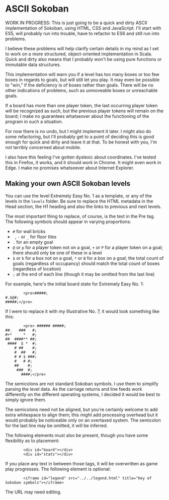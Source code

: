 # ASCII Sokoban

WORK IN PROGRESS: This is just going to be a quick and dirty ASCII implementation of Sokoban, using HTML, CSS and JavaScript. I'll start with ES5, will probably run into trouble, have to refactor to ES6 and still run into problems.

I believe these problems will help clarify certain details in my mind as I set to work on a more structured, object-oriented implementation in Scala. Quick and dirty also means that I probably won't be using pure functions or immutable data structures.

This implementation will warn you if a level has too many boxes or too few boxes in regards to goals, but will still let you play. It may even be possible to "win," if the deficiency is of boxes rather than goals. There will be no other indications of problems, such as unmoveable boxes or unreachable goals.

If a board has more than one player token, the last occurring player token will be recognized as such, but the previous player tokens will remain on the board; I make no guarantees whatseover about the functioning of the program in such a situation.

For now there is no undo, but I might implement it later. I might also do some refactoring, but I'll probably get to a point of deciding this is good enough for quick and dirty and leave it at that. To be honest with you, I'm not terribly concerned about mobile.

I also have this feeling I've gotten dyslexic about coordinates. I've tested this in Firefox, it works, and it should work in Chrome. It might even work in Edge. I make no promises whatsoever about Internet Explorer.

## Making your own ASCII Sokoban levels

You can use the level Extremely Easy No. 1 as a template, or any of the levels in the `levels` folder. Be sure to replace the HTML metadata in the Head section, the H1 heading and also the links to previous and next levels.

The most important thing to replace, of course, is the text in the Pre tag. The following symbols should appear in varying proportions:

- `#` for wall bricks
- ` `, `-` or `_` for floor tiles
- `.` for an empty goal
- `@` or `p` for a player token not on a goal, `+` or `P` for a player token on a goal; there should only be one of these in a level
- `$` or `b` for a box not on a goal, `*` or `B` for a box on a goal; the total count of goals (regardless of occupancy) should match the total count of boxes (regardless of location)
- `;` at the end of each line (though it may be omitted from the last line)

For example, here's the initial board state for Extremely Easy No. 1:

```
        <pre>#####;
#.$@#;
#####;</pre>
```

If I were to replace it with my Illustrative No. 7, it would look something like this:

```
        <pre> ###### #####;
##.   ###   #;
#+*     *   #;
##  ####** ##;
 ####  $ *  #;
    # ##    #;
    #  ##   #;
    # # $ ###;
    #   # #;
    ##    #;
     ###  #;
       ####;</pre>
```

The semicolons are not standard Sokoban symbols. I use them to simplify parsing the level data. As the carriage returns and line feeds work differently on the different operating systems, I decided it would be best to simply ignore them.

The semicolons need not be aligned, but you're certainly welcome to add extra whitespace to align them; this might add processing overhead but it would probably be noticeable only on an overtaxed system. The semicolon for the last line may be omitted, it will be inferred.

The following elements must also be present, though you have some flexibility as to placement:

```
        <div id="board"></div>
        <div id="stats"></div>
```

If you place any text in between those tags, it will be overwritten as game play progresses. The following element is optional:

```
        <iframe id="legend" src="../../legend.html" title="Key of Sokoban symbols"></iframe>
```

The URL may need editing.
